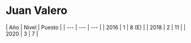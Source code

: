 <h1>Juan Valero</h1>
| Año | Nivel | Puesto |
| --- | --- | --- |
| 2016 | 1 | 8 (E) |
| 2018 | 2 | 11 |
| 2020 | 3 | 7 |
